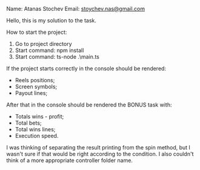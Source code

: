 Name: Atanas Stochev
Email: stoychev.nas@gmail.com

Hello, this is my solution to the task.

How to start the project:
1. Go to project directory
2. Start command: npm install
3. Start command: ts-node .\main.ts


If the project starts correctly in the console should be rendered:
 - Reels positions;
 - Screen symbols;
 - Payout lines;

After that in the console should be rendered the BONUS task with:
 - Totals wins - profit;
 - Total bets;
 - Total wins lines;
 - Execution speed.

I was thinking of separating the result printing from the spin method, but I wasn't sure if that would be right according to the condition. I also couldn't think of a more appropriate controller folder name.